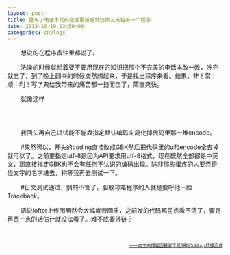 ```yaml
---
layout: post
title: 重写了电话本代码全面更新居然连续三天每天一个程序
date: 2013-10-19 13:50:00
categories: cnblogs
---
```


<p>&nbsp;&nbsp;&nbsp;&nbsp;&nbsp;&nbsp;&nbsp;&nbsp;想说的在程序备注里都说了。</p>
<p>&nbsp;&nbsp;&nbsp;&nbsp;&nbsp;&nbsp;&nbsp;&nbsp;洗澡的时候就想着要不要用现在的知识把那个不完美的电话本改一改，洗完就忘了，到了晚上翻书的时候突然想起来，于是找出程序来看。结果，非！常！顺！利！写字典给我带来的痛苦都一扫而空了，简直爽快。</p>
<p>&nbsp;&nbsp;&nbsp;&nbsp;&nbsp;&nbsp;&nbsp;&nbsp;就像这样</p>
<p><img src="http://images.cnitblog.com/blog/580469/201311/08234706-cfa2226913cd4c1e82b0cd62a08203e5.gif" alt="" /></p>
<p>&nbsp;</p>
<p>&nbsp;&nbsp;&nbsp;&nbsp;&nbsp;&nbsp;&nbsp;&nbsp;我回头再自己试试能不能靠指定默认编码来简化掉代码里那一堆encode。</p>
<p>&nbsp;&nbsp;&nbsp;&nbsp;&nbsp;&nbsp;&nbsp;&nbsp;#果然可以，开头的coding直接改成GBK然后把代码里的u和encode全去掉就可以了。之前要指定utf-8是因为API要求用utf-8格式，现在既然全部都是中英文，那直接指定GBK也不会有任何不认识的编码出现。除非那些蛋疼的人要弄奇怪文字的名字进去，稍等我再去测试一下。</p>
<p>&nbsp;&nbsp;&nbsp;&nbsp;&nbsp;&nbsp;&nbsp;&nbsp;#日文测试通过，别的不管了。胆敢刁难程序的人就是要呼他一脸Traceback。</p>
<p>&nbsp;&nbsp;&nbsp;&nbsp;&nbsp;&nbsp;&nbsp;&nbsp;话说lofter上传图居然会大幅度毁画质，之前发的代码都差点看不清了，要是再宽一点的话估计就没法看了。难不成要外链？</p>
<p><img src="http://images.cnitblog.com/blog/580469/201311/08234731-55c269f4c94a4013bab91cceaf33e3f1.jpg" alt="" /><br /><br /></p>

<div align=right><a href="https://github.com/mlxy/SRBCnblogs"><font size=1>——本文由博客园搬家工具SRBCnblogs转换而成</font></a></div>